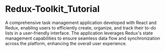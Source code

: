 # Redux-Toolkit_Tutorial

A comprehensive task management application developed with React and Redux, enabling users to efficiently create, organize, and track their to-do lists in a user-friendly interface. The application leverages Redux's state management capabilities to ensure seamless data flow and synchronization across the platform, enhancing the overall user experience.
